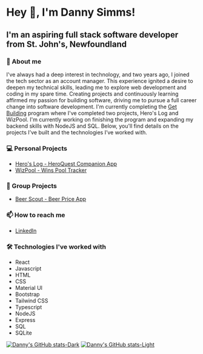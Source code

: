 # Hey 👋, I'm Danny Simms!

## I'm an aspiring full stack software developer from St. John's, Newfoundland

### 🤔 About me

I've always had a deep interest in technology, and two years ago, I joined the tech sector as an account manager. This experience ignited
a desire to deepen my technical skills, leading me to explore web development and coding in my spare time. Creating projects and continuously 
learning affirmed my passion for building software, driving me to pursue a full career change into software development. I'm currently completing 
the [Get Building](https://get-building.ca/) program where I've completed two projects, Hero's Log and WizPool. I'm currently working on finishing 
the program and expanding my backend skills with NodeJS and SQL. Below, you'll find details on the projects I’ve built and the technologies I’ve
worked with.

### 💻 Personal Projects
- [Hero's Log - HeroQuest Companion App](https://greynewfie.github.io/heros-log/)
- [WizPool - Wins Pool Tracker](https://greynewfie.github.io/wizpool-app/)

### 👥 Group Projects
- [Beer Scout - Beer Price App](https://beerscout.ca)

### 📫 How to reach me
 - [LinkedIn](https://www.linkedin.com/in/danny-simms-2a14631a4/)

### 🛠 Technologies I've worked with
 - React
 - Javascript
 - HTML
 - CSS
 - Material UI
 - Bootstrap
 - Tailwind CSS
 - Typescript
 - NodeJS
 - Express
 - SQL
 - SQLite


[![Danny's GitHub stats-Dark](https://github-readme-stats.vercel.app/api?username=greynewfie&show_icons=true&theme=dark#gh-dark-mode-only)](https://github.com/anuraghazra/github-readme-stats#gh-dark-mode-only)
[![Danny's GitHub stats-Light](https://github-readme-stats.vercel.app/api?username=greynewfie&show_icons=true&theme=default#gh-light-mode-only)](https://github.com/anuraghazra/github-readme-stats#gh-light-mode-only)

<!--
**GreyNewfie/GreyNewfie** is a ✨ _special_ ✨ repository because its `README.md` (this file) appears on your GitHub profile.

Here are some ideas to get you started:

- 🔭 I’m currently working on ...
- 🌱 I’m currently learning ...
- 👯 I’m looking to collaborate on ...
- 🤔 I’m looking for help with ...
- 💬 Ask me about ...
- 📫 How to reach me: ...
- 😄 Pronouns: ...
- ⚡ Fun fact: ...
-->
